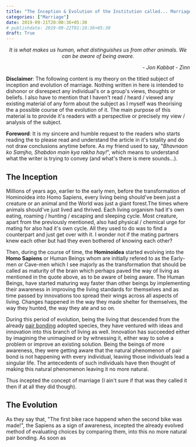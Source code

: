 ```yaml
---
title: "The Inception & Evolution of the Institution called... Marriage"
categories: ["Marriage"]
date: 2019-09-21T20:00:36+05:30
# publishdate: 2019-09-22T01:10:36+05:30
draft: True
---
```


<center>
<i>It is what makes us human, what distinguishes us from other animals. We can be aware of being aware.</i>
<p style="text-align: right"><i>- Jon Kabbat - Zinn</i></p>
</center>

**Disclaimer**: The following content is my theory on the titled subject of inception and evolution of marriage. Nothing written in here is intended to dishonor or disrespect any individual's or a group's views, thoughts or beliefs. I also have to mention that I haven't read / heard / viewed any existing material of any form about the subject as I myself was theorising the a possible course of the evolution of it. The main purpose of this material is to provide it's readers with a perspective or precisely my view / analysis of the subject.

**Foreword**: It is my sincere and humble request to the readers who starts reading the to please read and understand the article in it's totality and do not draw conclusions anytime before. As my friend used to say, "*Bhavnaon ko Samjho, Shabdon main kya rakha hay!*", which means to understand what the writer is trying to convey (and what's there is mere sounds...).

## The Inception

Millions of years ago, earlier to the early men, before the transformation of Hominoidea into Homo Sapiens, every living being should've been just a creature or an animal and the World was just a giant forest.The times where animals should've just lived and thrived. Each living organism had it's own eating, roaming / hunting / escaping and sleeping cycle. Most creature, apart from the previously mentioned, also had physical / chemical urge for mating for also had it's own cycle. All they used to do was to find a counterpart and just get over with it. I wonder not if the mating partners knew each other but had they even bothered of knowing each other?

Then, during the course of time, the **Hominoidea** started evolving into the **Homo Sapiens** or Human Beings whom are initially refered to as the Early-men or Cave-men which I see majorly as the transformation that should be called as maturity of the brain which perhaps paved the way of living as mentioned in the quote above, as to be aware of being aware. The Human Beings, have started maturing way faster than other beings by implementing their awareness in improving the living standards for themselves and as time passed by innovations too spread their wings across all aspects of living. Changes happened in the way they made shelter for themselves, the way they hunted, the way they ate and so on.

During this period of evolution, being the living that descended from the already [pair bonding](https://en.wikipedia.org/wiki/Pair_bond) adopted species, they have ventured with ideas and innovation into this branch of living as well. Innovation has succeeded either by imagining the unimagined or by witnessing it, either way to solve a problem or improve an existing solution. Being the beings of more awareness, they were getting aware that the natural phenomenon of pair bond is not happening with every individual, leaving those individuals lead a singular life. The antecedents of such individuals have then thought of making this natural phenomenon leaving it no more natural.

Thus incepted the concept of marriage (I ain't sure if that was they called it then if at all they did though).

## The Evolution

As they say that, "The first bike race happend when the second bike was made!", the Sapiens as a sign of awareness, incepted the already evolved method of evaluating choices by comparing them, into this no more natural pair bonding. As soon as 
